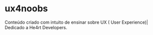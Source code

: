 # ux4noobs
Conteúdo criado com intuito de ensinar sobre UX ( User Experience)| Dedicado a He4rt Developers.
